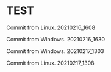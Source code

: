 # TEST

Commit from Linux.
20210216_1608



Commit from Windows.
20210216_1630


Commit from Windows.
20210217_1303


Commit from Linux.
20210217_1308

